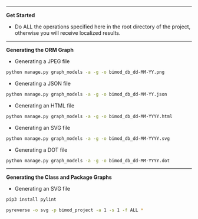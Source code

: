 
---

**Get Started**

- Do ALL the operations specified here in the root directory of the project, otherwise you will receive
      localized results.

---

**Generating the ORM Graph**

- Generating a JPEG file
```bash
python manage.py graph_models -a -g -o bimod_db_dd-MM-YY.png
```

- Generating a JSON file
```bash
python manage.py graph_models -a -g -o bimod_db_dd-MM-YY.json
```

- Generating an HTML file
```bash
python manage.py graph_models -a -g -o bimod_db_dd-MM-YYYY.html
```

- Generating an SVG file
```bash
python manage.py graph_models -a -g -o bimod_db_dd-MM-YYYY.svg
```

- Generating a DOT file
```bash
python manage.py graph_models -a -g -o bimod_db_dd-MM-YYYY.dot
```

---

**Generating the Class and Package Graphs**

- Generating an SVG file

```bash
pip3 install pylint
```

```bash
pyreverse -o svg -p bimod_project -a 1 -s 1 -f ALL *
```
